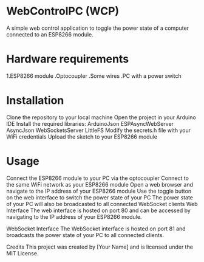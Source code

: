 # WebControlPC (WCP)
A simple web control application to toggle the power state of a computer connected to an ESP8266 module.

# Hardware requirements
1.ESP8266 module
.Optocoupler
.Some wires
.PC with a power switch

# Installation
Clone the repository to your local machine
Open the project in your Arduino IDE
Install the required libraries:
ArduinoJson
ESPAsyncWebServer
AsyncJson
WebSocketsServer
LittleFS
Modify the secrets.h file with your WiFi credentials
Upload the sketch to your ESP8266 module

# Usage
Connect the ESP8266 module to your PC via the optocoupler
Connect to the same WiFi network as your ESP8266 module
Open a web browser and navigate to the IP address of your ESP8266 module
Use the toggle button on the web interface to switch the power state of your PC
The power state of your PC will also be broadcasted to all connected WebSocket clients
Web Interface
The web interface is hosted on port 80 and can be accessed by navigating to the IP address of your ESP8266 module.

WebSocket Interface
The WebSocket interface is hosted on port 81 and broadcasts the power state of your PC to all connected clients.

Credits
This project was created by [Your Name] and is licensed under the MIT License.
